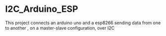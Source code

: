 # I2C_Arduino_ESP
This project connects an arduino uno and a esp8266 sending data from one to another , on a master-slave configuration, over I2C
